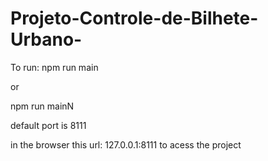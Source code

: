 # Projeto-Controle-de-Bilhete-Urbano-

To run:
npm run main

or 

npm run mainN


default port is 8111

in the browser this url:
127.0.0.1:8111 to acess the project
